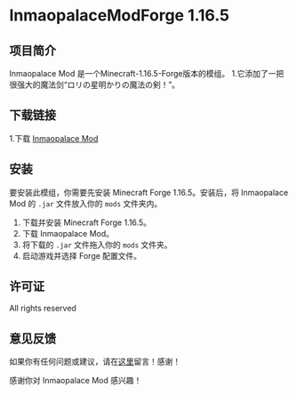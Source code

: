 # InmaopalaceModForge 1.16.5

## 项目简介
Inmaopalace Mod 是一个Minecraft-1.16.5-Forge版本的模组。
1.它添加了一把很强大的魔法剑“ロリの星明かりの魔法の剣！”。

## 下载链接
1.下载 [Inmaopalace Mod](https://pan.baidu.com/s/1r_naIIaq0sYdE_wQyclYCA&pwd=khjg)

## 安装
要安装此模组，你需要先安装 Minecraft Forge 1.16.5。安装后，将 Inmaopalace Mod 的 `.jar` 文件放入你的 `mods` 文件夹内。
1. 下载并安装 Minecraft Forge 1.16.5。
2. 下载 Inmaopalace Mod。
3. 将下载的 `.jar` 文件拖入你的 `mods` 文件夹。
4. 启动游戏并选择 Forge 配置文件。

## 许可证
All rights reserved

## 意见反馈
如果你有任何问题或建议，请在[这里](https://space.bilibili.com/402959210?spm_id_from=333.1007.0.0)留言！感谢！

感谢你对 Inmaopalace Mod 感兴趣！
